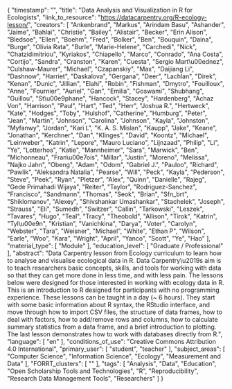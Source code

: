 {
    "timestamp": "",
    "title": "Data Analysis and Visualization in R for Ecologists",
    "link_to_resource": "https://datacarpentry.org/R-ecology-lesson/",
    "creators": [
        "Ankenbrand",
        "Markus",
        "Arindam Basu",
        "Ashander",
        "Jaime",
        "Bahlai",
        "Christie",
        "Bailey",
        "Alistair",
        "Becker",
        "Erin Alison",
        "Bledsoe",
        "Ellen",
        "Boehm",
        "Fred",
        "Bolker",
        "Ben",
        "Bouquin",
        "Daina",
        "Burge",
        "Olivia Rata",
        "Burle",
        "Marie-Helene",
        "Carchedi",
        "Nick",
        "Chatzidimitriou",
        "Kyriakos",
        "Chiapello",
        "Marco",
        "Conrado",
        "Ana Costa",
        "Cortijo",
        "Sandra",
        "Cranston",
        "Karen",
        "Cuesta",
        "Sergio Mart\u00ednez",
        "Culshaw-Maurer",
        "Michael",
        "Czapanskiy",
        "Max",
        "Daijiang Li",
        "Dashnow",
        "Harriet",
        "Daskalova",
        "Gergana",
        "Deer",
        "Lachlan",
        "Direk",
        "Kenan",
        "Dunic",
        "Jillian",
        "Elahi",
        "Robin",
        "Fishman",
        "Dmytro",
        "Fouilloux",
        "Anne",
        "Fournier",
        "Auriel",
        "Gan",
        "Emilia",
        "Goswami",
        "Shubhang",
        "Guillou",
        "St\u00e9phane",
        "Hancock",
        "Stacey",
        "Hardenberg",
        "Achaz Von",
        "Harrison",
        "Paul",
        "Hart",
        "Ted",
        "Herr",
        "Joshua R.",
        "Hertweck",
        "Kate",
        "Hodges",
        "Toby",
        "Hulshof",
        "Catherine",
        "Humburg",
        "Peter",
        "Jean",
        "Martin",
        "Johnson",
        "Carolina",
        "Johnson",
        "Kayla",
        "Johnston",
        "Myfanwy",
        "Jordan",
        "Kari L",
        "K. A. S. Mislan",
        "Kaupp",
        "Jake",
        "Keane",
        "Jonathan",
        "Kerchner",
        "Dan",
        "Klinges",
        "David",
        "Koontz",
        "Michael",
        "Leinweber",
        "Katrin",
        "Lepore",
        "Mauro Luciano",
        "Lijnzaad",
        "Philip",
        "Li",
        "Ye",
        "Lotterhos",
        "Katie",
        "Mannheimer",
        "Sara",
        "Marwick",
        "Ben",
        "Michonneau",
        "Fran\u00e7ois",
        "Millar",
        "Justin",
        "Moreno",
        "Melissa",
        "Najko Jahn",
        "Obeng",
        "Adam",
        "Odom",
        "Gabriel J.",
        "Pauloo",
        "Richard",
        "Pawlik",
        "Aleksandra Natalia",
        "Pearse",
        "Will",
        "Peck",
        "Kayla",
        "Pederson",
        "Steve",
        "Peek",
        "Ryan",
        "Pletzer",
        "Alex",
        "Quinn",
        "Danielle",
        "Rajeg",
        "Gede Primahadi Wijaya",
        "Reiter",
        "Taylor",
        "Rodriguez-Sanchez",
        "Francisco",
        "Sandmann",
        "Thomas",
        "Seok",
        "Brian",
        "Sfn_brt",
        "Shiklomanov",
        "Alexey",
        "Shivshankar Umashankar",
        "Stachelek",
        "Joseph",
        "Strauss",
        "Eli",
        "Sumedh",
        "Switzer",
        "Callin",
        "Tarkowski",
        "Leszek",
        "Tavares",
        "Hugo",
        "Teal",
        "Tracy",
        "Theobold",
        "Allison",
        "Tirok",
        "Katrin",
        "Tyl\u00e9n",
        "Kristian",
        "Vanichkina",
        "Darya",
        "Voter",
        "Carolyn",
        "Webster",
        "Tara",
        "Weisner",
        "Michael",
        "White",
        "Ethan P",
        "Wilson",
        "Earle",
        "Woo",
        "Kara",
        "Wright",
        "April",
        "Yanco",
        "Scott",
        "Ye",
        "Hao"
    ],
    "material_type": [
        "Module"
    ],
    "education_level": [
        "Graduate / Professional"
    ],
    "abstract": "Data Carpentry lesson from Ecology curriculum to learn how to analyse and visualise ecological data in R. Data Carpentry\u2019s aim is to teach researchers basic concepts, skills, and tools for working with data so that they can get more done in less time, and with less pain. The lessons below were designed for those interested in working with ecology data in R. This is an introduction to R designed for participants with no programming experience. These lessons can be taught in a day (~ 6 hours). They start with some basic information about R syntax, the RStudio interface, and move through how to import CSV files, the structure of data frames, how to deal with factors, how to add/remove rows and columns, how to calculate summary statistics from a data frame, and a brief introduction to plotting. The last lesson demonstrates how to work with databases directly from R.",
    "language": [
        "en"
    ],
    "conditions_of_use": "Creative Commons Attribution 4.0 International",
    "primary_user": [
        "student",
        "teacher"
    ],
    "subject_areas": [
        "Computer Science",
        "Information Science",
        "Ecology",
        "Measurement and Data"
    ],
    "FORRT_clusters": [
        ""
    ],
    "tags": [
        "Analysis",
        "Data",
        "Education",
        "Open Scholarship Tools and Technologies",
        "R",
        "Reproducibility",
        "Research Data Management Tools",
        "Researchers"
    ]
}